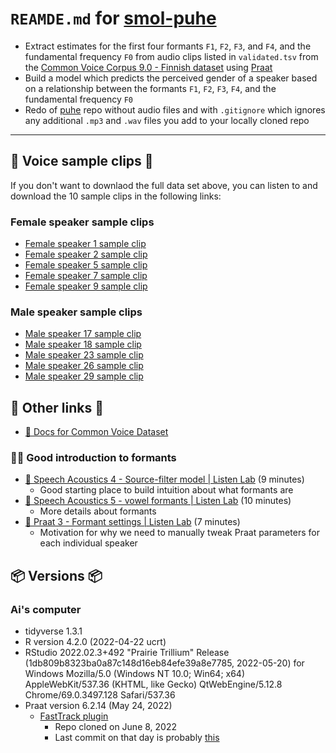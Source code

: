 # `REAMDE.md` for [smol-puhe](https://github.com/Ai-Yukino/smol-puhe)

- Extract estimates for the first four formants `F1`, `F2`, `F3`, and `F4`, and the fundamental frequency `F0` from audio clips listed in `validated.tsv` from the [Common Voice Corpus 9.0 - Finnish dataset](https://commonvoice.mozilla.org/en/datasets) using [Praat](https://www.fon.hum.uva.nl/praat/)
- Build a model which predicts the perceived gender of a speaker based on a relationship between the formants `F1`, `F2`, `F3`, `F4`, and the fundamental frequency `F0`
- Redo of [puhe](https://github.com/Ai-Yukino/puhe) repo without audio files and with `.gitignore` which ignores any additional `.mp3` and `.wav` files you add to your locally cloned repo

---

## 💬 Voice sample clips 💬

If you don't want to downlaod the full data set above, you can listen to and download the 10 sample clips in the following links:

### Female speaker sample clips

- [Female speaker 1 sample clip](https://whyp.it/t/female-speaker-1-sample-clip-aMBR5)
- [Female speaker 2 sample clip](https://whyp.it/t/female-speaker-2-sample-clip-aO9WL)
- [Female speaker 5 sample clip](https://whyp.it/t/female-speaker-5-sample-clip-dPJ0W)
- [Female speaker 7 sample clip](https://whyp.it/t/female-speaker-7-sample-clip-aQLYL)
- [Female speaker 9 sample clip](https://whyp.it/t/female-speaker-9-sample-clip-dRBZK)

### Male speaker sample clips

- [Male speaker 17 sample clip](https://whyp.it/t/male-speaker-17-sample-clip-eVZ4W)
- [Male speaker 18 sample clip](https://whyp.it/t/male-speaker-18-sample-clip-bWB5v)
- [Male speaker 23 sample clip](https://whyp.it/t/male-speaker-23-sample-clip-eXVgA)
- [Male speaker 26 sample clip](https://whyp.it/t/male-speaker-26-sample-clip-bYXjn)
- [Male speaker 29 sample clip](https://whyp.it/t/male-speaker-29-sample-clip-eZXkR)

## 🔗 Other links 🔗

- [📝 Docs for Common Voice Dataset](https://github.com/common-voice/cv-dataset#readme)

### 🔗🔗 Good introduction to formants

- [🎥 Speech Acoustics 4 - Source-filter model | Listen Lab](https://www.youtube.com/watch?v=wUE6Q8l17qI) (9 minutes)
  - Good starting place to build intuition about what formants are
- [🎥 Speech Acoustics 5 - vowel formants | Listen Lab](https://www.youtube.com/watch?v=glnUFa2fLyE) (10 minutes)
  - More details about formants
- [🎥 Praat 3 - Formant settings | Listen Lab](https://www.youtube.com/watch?v=fsGIecMgTzQ) (7 minutes)
  - Motivation for why we need to manually tweak Praat parameters for each individual speaker

## 📦 Versions 📦

### Ai's computer

- tidyverse 1.3.1
- R version 4.2.0 (2022-04-22 ucrt)
- RStudio 2022.02.3+492 "Prairie Trillium" Release (1db809b8323ba0a87c148d16eb84efe39a8e7785, 2022-05-20) for Windows
  Mozilla/5.0 (Windows NT 10.0; Win64; x64) AppleWebKit/537.36 (KHTML, like Gecko) QtWebEngine/5.12.8 Chrome/69.0.3497.128 Safari/537.36
- Praat version 6.2.14 (May 24, 2022)
  - [FastTrack plugin](https://github.com/santiagobarreda/FastTrack)
    - Repo cloned on June 8, 2022
    - Last commit on that day is probably [this](https://github.com/santiagobarreda/FastTrack/commit/1fa7a8c1263070372aff30fde02b5ed23f0c2839)
